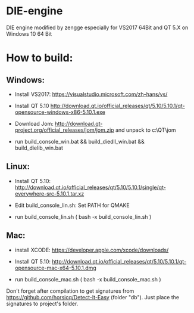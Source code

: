 DIE-engine
==========

DIE engine modified by zengge especially for VS2017 64Bit and QT 5.X on Windows 10 64 Bit

How to build:
==========
## Windows:

* Install VS2017: https://visualstudio.microsoft.com/zh-hans/vs/
* Install QT 5.10 http://download.qt.io/official_releases/qt/5.10/5.10.1/qt-opensource-windows-x86-5.10.1.exe
* Download Jom: http://download.qt-project.org/official_releases/jom/jom.zip and unpack to c:\QT\jom

* run build_console_win.bat && build_diedll_win.bat && build_dielib_win.bat

## Linux:

* Install QT 5.10: http://download.qt.io/official_releases/qt/5.10/5.10.1/single/qt-everywhere-src-5.10.1.tar.xz
* Edit build_console_lin.sh: Set PATH for QMAKE

* run build_console_lin.sh ( bash -x build_console_lin.sh )

## Mac:

* install XCODE: https://developer.apple.com/xcode/downloads/
* Install QT 5.10: http://download.qt.io/official_releases/qt/5.10/5.10.1/qt-opensource-mac-x64-5.10.1.dmg

* run build_console_mac.sh ( bash -x build_console_mac.sh )


Don't forget after compilation to get signatures from https://github.com/horsicq/Detect-It-Easy (folder "db").
Just place the signatures to project's folder.
